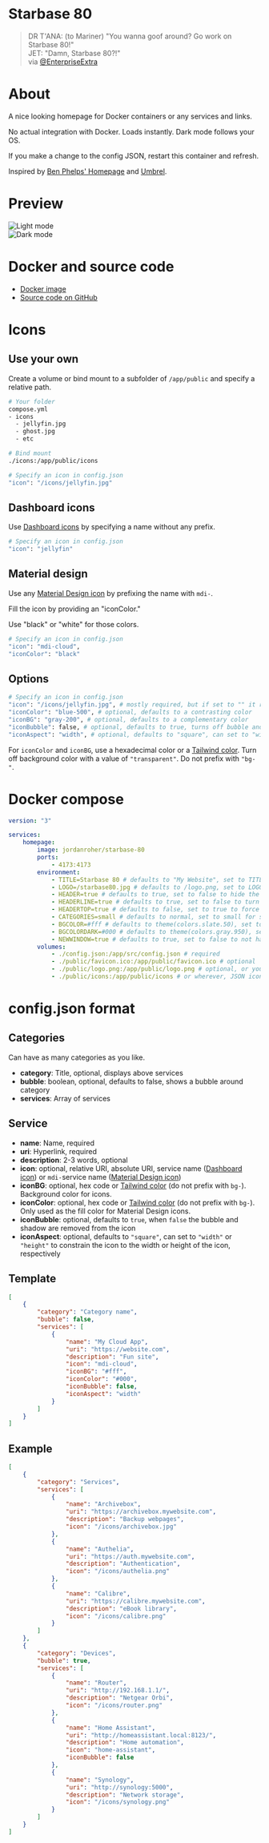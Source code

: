 # Starbase 80

> DR T'ANA: (to Mariner) "You wanna goof around? Go work on Starbase 80!"<br />
> JET: "Damn, Starbase 80?!"<br />
> via [@EnterpriseExtra](https://twitter.com/EnterpriseExtra/status/1304161631451004928)

# About

A nice looking homepage for Docker containers or any services and links.

No actual integration with Docker. Loads instantly. Dark mode follows your OS.

If you make a change to the config JSON, restart this container and refresh.

Inspired by [Ben Phelps' Homepage](https://gethomepage.dev/) and [Umbrel](https://umbrel.com/).

# Preview

<img src="./preview.jpg" alt="Light mode" />

<br />

<img src="./preview-dark.jpg" alt="Dark mode" />

# Docker and source code

-   [Docker image](https://hub.docker.com/r/jordanroher/starbase-80)
-   [Source code on GitHub](https://github.com/notclickable-jordan/starbase-80)

# Icons

## Use your own

Create a volume or bind mount to a subfolder of `/app/public` and specify a relative path.

```bash
# Your folder
compose.yml
- icons
  - jellyfin.jpg
  - ghost.jpg
  - etc

# Bind mount
./icons:/app/public/icons

# Specify an icon in config.json
"icon": "/icons/jellyfin.jpg"
```

## Dashboard icons

Use [Dashboard icons](https://github.com/walkxcode/dashboard-icons) by specifying a name without any prefix.

```bash
# Specify an icon in config.json
"icon": "jellyfin"
```

## Material design

Use any [Material Design icon](https://icon-sets.iconify.design/mdi/) by prefixing the name with `mdi-`.

Fill the icon by providing an "iconColor."

Use "black" or "white" for those colors.

```bash
# Specify an icon in config.json
"icon": "mdi-cloud",
"iconColor": "black"
```

## Options

```bash
# Specify an icon in config.json
"icon": "/icons/jellyfin.jpg", # mostly required, but if set to "" it removes the icon
"iconColor": "blue-500", # optional, defaults to a contrasting color
"iconBG": "gray-200", # optional, defaults to a complementary color
"iconBubble": false, # optional, defaults to true, turns off bubble and shadow when false
"iconAspect": "width", # optional, defaults to "square", can set to "width" or "height" to constrain the icon to the width or height of the icon, respectively
```

For `iconColor` and `iconBG`, use a hexadecimal color or a [Tailwind color](https://tailwindcss.com/docs/background-color). Turn off background color with a value of `"transparent"`. Do not prefix with `"bg-"`.

# Docker compose

```yaml
version: "3"

services:
    homepage:
        image: jordanroher/starbase-80
        ports:
            - 4173:4173
        environment:
            - TITLE=Starbase 80 # defaults to "My Website", set to TITLE= to hide the title
            - LOGO=/starbase80.jpg # defaults to /logo.png, set to LOGO= to hide the logo
            - HEADER=true # defaults to true, set to false to hide the title and logo
            - HEADERLINE=true # defaults to true, set to false to turn off the header border line
            - HEADERTOP=true # defaults to false, set to true to force the header to always stay on top
            - CATEGORIES=small # defaults to normal, set to small for smaller, uppercase category labels
            - BGCOLOR=#fff # defaults to theme(colors.slate.50), set to any hex color or Tailwind color using the theme syntax
            - BGCOLORDARK=#000 # defaults to theme(colors.gray.950), set to any hex color or Tailwind color using the theme syntax
            - NEWWINDOW=true # defaults to true, set to false to not have links open in a new window
        volumes:
            - ./config.json:/app/src/config.json # required
            - ./public/favicon.ico:/app/public/favicon.ico # optional
            - ./public/logo.png:/app/public/logo.png # optional, or you can reference something in /icons
            - ./public/icons:/app/public/icons # or wherever, JSON icon paths are relative to /app/public
```

# config.json format

## Categories

Can have as many categories as you like.

-   **category**: Title, optional, displays above services
-   **bubble**: boolean, optional, defaults to false, shows a bubble around category
-   **services**: Array of services

## Service

-   **name**: Name, required
-   **uri**: Hyperlink, required
-   **description**: 2-3 words, optional
-   **icon**: optional, relative URI, absolute URI, service name ([Dashboard icon](https://github.com/walkxcode/dashboard-icons)) or `mdi-`service name ([Material Design icon](https://icon-sets.iconify.design/mdi/))
-   **iconBG**: optional, hex code or [Tailwind color](https://tailwindcss.com/docs/background-color) (do not prefix with `bg-`). Background color for icons.
-   **iconColor**: optional, hex code or [Tailwind color](https://tailwindcss.com/docs/background-color) (do not prefix with `bg-`). Only used as the fill color for Material Design icons.
-   **iconBubble**: optional, defaults to `true`, when `false` the bubble and shadow are removed from the icon
-   **iconAspect**: optional, defaults to `"square"`, can set to `"width"` or `"height"` to constrain the icon to the width or height of the icon, respectively

## Template

```json
[
	{
		"category": "Category name",
		"bubble": false,
		"services": [
			{
				"name": "My Cloud App",
				"uri": "https://website.com",
				"description": "Fun site",
				"icon": "mdi-cloud",
				"iconBG": "#fff",
				"iconColor": "#000",
				"iconBubble": false,
				"iconAspect": "width"
			}
		]
	}
]
```

## Example

```json
[
	{
		"category": "Services",
		"services": [
			{
				"name": "Archivebox",
				"uri": "https://archivebox.mywebsite.com",
				"description": "Backup webpages",
				"icon": "/icons/archivebox.jpg"
			},
			{
				"name": "Authelia",
				"uri": "https://auth.mywebsite.com",
				"description": "Authentication",
				"icon": "/icons/authelia.png"
			},
			{
				"name": "Calibre",
				"uri": "https://calibre.mywebsite.com",
				"description": "eBook library",
				"icon": "/icons/calibre.png"
			}
		]
	},
	{
		"category": "Devices",
		"bubble": true,
		"services": [
			{
				"name": "Router",
				"uri": "http://192.168.1.1/",
				"description": "Netgear Orbi",
				"icon": "/icons/router.png"
			},
			{
				"name": "Home Assistant",
				"uri": "http://homeassistant.local:8123/",
				"description": "Home automation",
				"icon": "home-assistant",
				"iconBubble": false
			},
			{
				"name": "Synology",
				"uri": "http://synology:5000",
				"description": "Network storage",
				"icon": "/icons/synology.png"
			}
		]
	}
]
```

